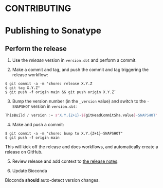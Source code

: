 # CONTRIBUTING

# Publishing to Sonatype

## Perform the release

1. Use the _release_ version in `version.sbt` and perform a commit.

2. Make a commit and tag, and push the commit and tag triggering the release workflow:


```console
$ git commit -a -m "chore: release X.Y.Z
$ git tag X.Y.Z"
$ git push -f origin main && git push origin X.Y.Z`
```

3. Bump the version number (in the `_version` value) and switch to the `-SNAPSHOT` version in `version.sbt`:

```scala
ThisBuild / version := s"X.Y.{Z+1}-${gitHeadCommitSha.value}-SNAPSHOT"
```

4. Make and push a commit:

```console
$ git commit -a -m "chore: bump to X.Y.{Z+1}-SNAPSHOT"
$ git push -f origin main
```

This will kick off the release and docs workflows, and automatically create a release on GitHub.

5. Review release and add context to [the release notes](https://github.com/fulcrumgenomics/fgbio/releases).

6. Update Bioconda

Bioconda **should** auto-detect version changes.
